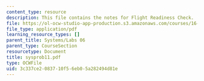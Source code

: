 ```yaml
---
content_type: resource
description: This file contains the notes for Flight Readiness Check.
file: https://ol-ocw-studio-app-production.s3.amazonaws.com/courses/16-01-unified-engineering-i-ii-iii-iv-fall-2005-spring-2006/3c337ce2083710f56eb05a282494d81e_sysprob11.pdf
file_type: application/pdf
learning_resource_types: []
parent_title: Systems/Labs 06
parent_type: CourseSection
resourcetype: Document
title: sysprob11.pdf
type: OCWFile
uid: 3c337ce2-0837-10f5-6eb0-5a282494d81e
---
```

